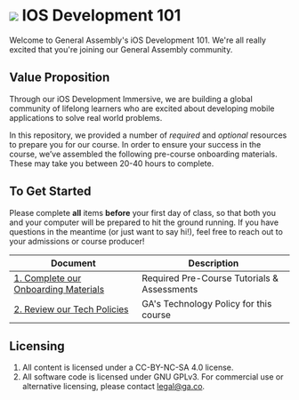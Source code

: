 # ![](https://ga-dash.s3.amazonaws.com/production/assets/logo-9f88ae6c9c3871690e33280fcf557f33.png) IOS Development 101

Welcome to General Assembly's iOS Development 101. We're all really excited that you're joining our General Assembly community. 

## Value Proposition

Through our iOS Development Immersive, we are building a global community of lifelong learners who are excited about developing mobile applications to solve real world problems.

In this repository, we provided a number of *required* and *optional* resources to prepare you for our course. In order to ensure your success in the course, we’ve assembled the following pre-course onboarding materials. These may take you between 20-40 hours to complete.

## To Get Started


Please complete **all** items **before** your first day of class, so that both you and your computer will be prepared to hit the ground running. If you have questions in the meantime (or just want to say hi!), feel free to reach out to your admissions or course producer!


Document                            | Description
----------------------------------- | ------------------------------------------
[1. Complete our Onboarding Materials](./curriculum//01-onboarding/01-roadmap.md) | Required Pre-Course Tutorials & Assessments
[2. Review our Tech Policies](./curriculum//01-onboarding/02-tools-policies.md) | GA's Technology Policy for this course



## Licensing

<!--  remember to replace the placeholder content in curly braces in the GNU license -->

1. All content is licensed under a CC-BY-NC-SA 4.0 license.
2. All software code is licensed under GNU GPLv3. For commercial use or alternative licensing, please contact legal@ga.co.
